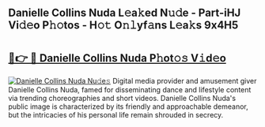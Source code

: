 ## Danielle Collins Nuda L𝚎a𝚔ed N𝚞𝚍e - Part-iHJ Vi𝚍𝚎o P𝚑𝚘tos - H𝚘𝚝 O𝚗𝚕yf𝚊ns L𝚎a𝚔s 9x4H5

# <h2><a href="http://kf8z93z.oniu.top/?m=Danielle+Collins+Nuda">🔗👉 🔴 Danielle Collins Nuda P𝚑ot𝚘𝚜 V𝚒d𝚎o</a></h2>

[![Danielle Collins Nuda Nu𝚍e𝚜](https://i.imgur.com/0qMVB7G.gif)](http://kf8z93z.oniu.top/?m=Danielle+Collins+Nuda)
Digital media provider and amusement giver Danielle Collins Nuda, famed for disseminating dance and lifestyle content via trending choreographies and short videos. Danielle Collins Nuda's public image is characterized by its friendly and approachable demeanor, but the intricacies of his personal life remain shrouded in secrecy.  
